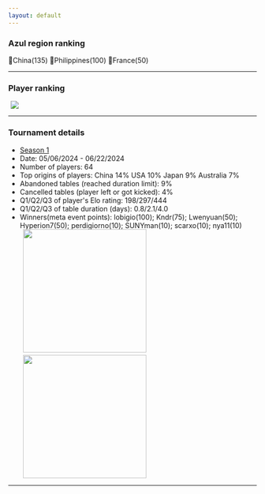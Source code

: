 ```yaml
---
layout: default
---
```


### Azul region ranking
🥇China(135) 🥈Philippines(100) 🥉France(50)

---
### Player ranking
<div>
 <img src="/wpoc/assets/images/AzulRanking.png" style="display: block; margin-left: 5px; margin-bottom: 5px; margin-top:5px"/>
</div>

---

### Tournament details

- [Season 1](https://boardgamearena.com/tournament?id=286179)
- Date: 05/06/2024 - 06/22/2024
- Number of players: 64
- Top origins of players: China 14% USA 10% Japan 9% Australia 7%
- Abandoned tables (reached duration limit): 9%
- Cancelled tables (player left or got kicked): 4%
- Q1/Q2/Q3 of player's Elo rating: 198/297/444
- Q1/Q2/Q3 of table duration (days): 0.8/2.1/4.0
- Winners(meta event points): lobigio(100); Kndr(75); Lwenyuan(50); Hyperion7(50); perdigiorno(10); SUNYman(10); scarxo(10); nya11(10)


<div>
 <img src="/wpoc/assets/images/t_Azul_Elo_20240623114611.png" width="250" style="display: block; margin-left: 30px; margin-bottom: 5px; margin-top:-15px"/>
</div>
<div>
 <img src="/wpoc/assets/images/t_Azul_Duration_20240623122146.png" width="250" style="display: block; margin-left: 30px; margin-bottom: 5px;"/>
</div>


---

